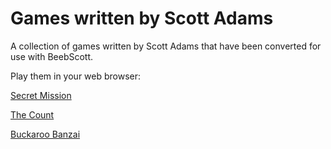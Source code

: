 # Games written by Scott Adams

A collection of games written by Scott Adams that have been converted for use with BeebScott. 

Play them in your web browser:

[Secret Mission](http://bbcmicro.co.uk//jsbeeb/play.php?autoboot&disc=https://raw.githubusercontent.com/ahope1/BeebScott/main/games/ScottAdams/03%20Secret%20Mission/adv03-edited.ssd&cpuMultiplier=2)

[The Count](http://bbcmicro.co.uk//jsbeeb/play.php?autoboot&disc=https://raw.githubusercontent.com/ahope1/BeebScott/main/games/ScottAdams/05%20The%20Count/adv05-count.ssd&cpuMultiplier=2)

[Buckaroo Banzai](http://bbcmicro.co.uk//jsbeeb/play.php?autoboot&disc=https://raw.githubusercontent.com/ahope1/BeebScott/main/games/ScottAdams/14b%20Buckaroo%20Banzai/adv14b-edit.ssd&cpuMultiplier=2)


